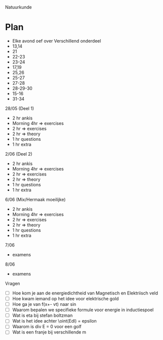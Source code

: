Natuurkunde

# Plan
- Elke avond oef over Verschillend onderdeel
- 13,14
- 21
- 22-23
- 23-24
- 17,19
- 25,26
- 25-27
- 27-28
- 28-29-30
- 15-16
- 31-34

28/05 (Deel 1)
- 2 hr ankis
- Morning 4hr => exercises 
- 2 hr => exercises
- 2 hr => theory
- 1 hr questions
- 1 hr extra

2/06 (Deel 2)
- 2 hr ankis
- Morning 4hr => exercises 
- 2 hr => exercises
- 2 hr => theory
- 1 hr questions
- 1 hr extra

6/06 (Mix/Hermaak moeilijke)
- 2 hr ankis
- Morning 4hr => exercises 
- 2 hr => exercises
- 2 hr => theory
- 1 hr questions
- 1 hr extra

7/06 
- examens

8/06
- examens


Vragen
- [ ]  Hoe kom je aan de energiedichtheid van Magnetisch en Elektriisch veld
- [ ]  Hoe kwam iemand op het idee voor elektrische gold
- [ ]  Hoe ga je van f(x+- vt) naar sin
- [ ]  Waarom bepalen we specifieke formule voor energie in inductiespoel
- [ ]  Wat is eta bij stefan boltzman
- [ ]  Wat is het idee achter \oint(Edl) = epsilon
- [ ]  Waarom is div E = 0 voor een golf
- [ ]  Wat is een franje bij verschillende m
